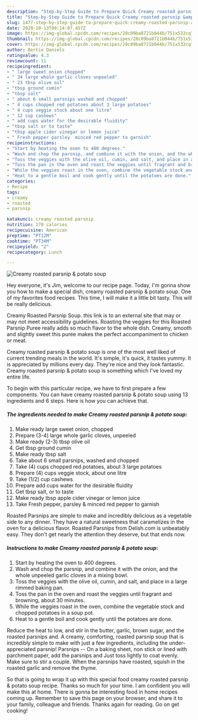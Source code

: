 ```yaml
---
description: "Step-by-Step Guide to Prepare Quick Creamy roasted parsnip &amp;amp; potato soup"
title: "Step-by-Step Guide to Prepare Quick Creamy roasted parsnip &amp;amp; potato soup"
slug: 1477-step-by-step-guide-to-prepare-quick-creamy-roasted-parsnip-and-amp-potato-soup
date: 2020-10-13T00:14:07.457Z
image: https://img-global.cpcdn.com/recipes/28c09ba8721b044b/751x532cq70/creamy-roasted-parsnip-potato-soup-recipe-main-photo.jpg
thumbnail: https://img-global.cpcdn.com/recipes/28c09ba8721b044b/751x532cq70/creamy-roasted-parsnip-potato-soup-recipe-main-photo.jpg
cover: https://img-global.cpcdn.com/recipes/28c09ba8721b044b/751x532cq70/creamy-roasted-parsnip-potato-soup-recipe-main-photo.jpg
author: Bertie Daniels
ratingvalue: 4.3
reviewcount: 11
recipeingredient:
- " large sweet onion chopped"
- " 34 large whole garlic cloves unpeeled"
- " 23 tbsp olive oil"
- "tbsp ground cumin"
- "tbsp salt"
- " about 6 small parsnips washed and chopped"
- " 4 cups chopped red potatoes about 3 large potatoes"
- " 4 cups veggie stock about one litre"
- " 12 cup cashews"
- " add cups water for the desirable fluidity"
- "tbsp salt or to taste"
- "tbsp apple cider vinegar or lemon juice"
- " Fresh pepper parsley  minced red pepper to garnish"
recipeinstructions:
- "Start by heating the oven to 400 degrees."
- "Wash and chop the parsnip, and combine it with the onion, and the whole unpeeled garlic cloves in a mixing bowl."
- "Toss the veggies with the olive oil, cumin, and salt, and place in a large rimmed baking pan."
- "Toss the pan in the oven and roast the veggies until fragrant and browning, about 30 minutes."
- "While the veggies roast in the oven, combine the vegetable stock and chopped potatoes in a soup pot."
- "Heat to a gentle boil and cook gently until the potatoes are done."
categories:
- Recipe
tags:
- creamy
- roasted
- parsnip

katakunci: creamy roasted parsnip 
nutrition: 170 calories
recipecuisine: American
preptime: "PT12M"
cooktime: "PT34M"
recipeyield: "2"
recipecategory: Lunch

---
```



![Creamy roasted parsnip &amp; potato soup](https://img-global.cpcdn.com/recipes/28c09ba8721b044b/751x532cq70/creamy-roasted-parsnip-potato-soup-recipe-main-photo.jpg)

Hey everyone, it's Jim, welcome to our recipe page. Today, I'm gonna show you how to make a special dish, creamy roasted parsnip &amp; potato soup. One of my favorites food recipes. This time, I will make it a little bit tasty. This will be really delicious.

Creamy Roasted Parsnip Soup. this link is to an external site that may or may not meet accessibility guidelines. Roasting the veggies for this Roasted Parsnip Puree really adds so much flavor to the whole dish. Creamy, smooth and slightly sweet this puree makes the perfect accompaniment to chicken or meat.

Creamy roasted parsnip &amp; potato soup is one of the most well liked of current trending meals in the world. It's simple, it's quick, it tastes yummy. It is appreciated by millions every day. They're nice and they look fantastic. Creamy roasted parsnip &amp; potato soup is something which I've loved my entire life.


To begin with this particular recipe, we have to first prepare a few components. You can have creamy roasted parsnip &amp; potato soup using 13 ingredients and 6 steps. Here is how you can achieve that.

<!--inarticleads1-->

##### The ingredients needed to make Creamy roasted parsnip &amp; potato soup:

1. Make ready  large sweet onion, chopped
1. Prepare  (3-4) large whole garlic cloves, unpeeled
1. Make ready  (2-3) tbsp olive oil
1. Get tbsp ground cumin
1. Make ready tbsp salt
1. Take  about 6 small parsnips, washed and chopped
1. Take  (4) cups chopped red potatoes, about 3 large potatoes
1. Prepare  (4) cups veggie stock, about one litre
1. Take  (1/2) cup cashews
1. Prepare  add cups water for the desirable fluidity
1. Get tbsp salt, or to taste
1. Make ready tbsp apple cider vinegar or lemon juice
1. Take  Fresh pepper, parsley &amp; minced red pepper to garnish


Roasted Parsnips are simple to make and incredibly delicious as a vegetable side to any dinner. They have a natural sweetness that caramelizes in the oven for a delicious flavor. Roasted Parsnips from Delish.com is unbeatably easy. They don&#39;t get nearly the attention they deserve, but that ends now. 

<!--inarticleads2-->

##### Instructions to make Creamy roasted parsnip &amp; potato soup:

1. Start by heating the oven to 400 degrees.
1. Wash and chop the parsnip, and combine it with the onion, and the whole unpeeled garlic cloves in a mixing bowl.
1. Toss the veggies with the olive oil, cumin, and salt, and place in a large rimmed baking pan.
1. Toss the pan in the oven and roast the veggies until fragrant and browning, about 30 minutes.
1. While the veggies roast in the oven, combine the vegetable stock and chopped potatoes in a soup pot.
1. Heat to a gentle boil and cook gently until the potatoes are done.


Reduce the heat to low, and stir in the butter, garlic, brown sugar, and the roasted parsnips and. A creamy, comforting, roasted parsnip soup that is incredibly simple to make with just a few ingredients, including the under-appreciated parsnip! Parsnips -- On a baking sheet, non stick or lined with parchment paper, add the parsnips and Just toss lightly to coat evenly. Make sure to stir a couple. When the parsnips have roasted, squish in the roasted garlic and remove the thyme. 

So that is going to wrap it up with this special food creamy roasted parsnip &amp; potato soup recipe. Thanks so much for your time. I am confident you will make this at home. There is gonna be interesting food in home recipes coming up. Remember to save this page on your browser, and share it to your family, colleague and friends. Thanks again for reading. Go on get cooking!
